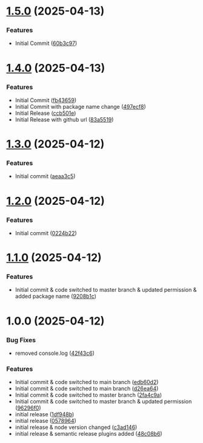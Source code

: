 # [1.5.0](https://github.com/saradab-mindfire/data-table/compare/v1.4.0...v1.5.0) (2025-04-13)


### Features

* Initial Commit ([60b3c97](https://github.com/saradab-mindfire/data-table/commit/60b3c97e9e3c3dba27de38fdf1c3d681ba0854b8))

# [1.4.0](https://github.com/saradab-mindfire/data-table/compare/v1.3.0...v1.4.0) (2025-04-13)


### Features

* Initial Commit ([fb43659](https://github.com/saradab-mindfire/data-table/commit/fb436598182a308ec3b91f4a1fdaa3eab1e6a451))
* Initial Commit with package name change ([497ecf8](https://github.com/saradab-mindfire/data-table/commit/497ecf8e7656ba92734e3ee4e7eb650d4ea62a5c))
* Initial Release ([ccb501e](https://github.com/saradab-mindfire/data-table/commit/ccb501e9e80ed5b5495e7dbf81991fae3a5b3693))
* Initial Release with github url ([83a5519](https://github.com/saradab-mindfire/data-table/commit/83a55194efd45a885484df710f5d24a6106d6f8c))

# [1.3.0](https://github.com/saradab-mindfire/sp-sortable-data-table/compare/v1.2.0...v1.3.0) (2025-04-12)


### Features

* Initial commit ([aeaa3c5](https://github.com/saradab-mindfire/sp-sortable-data-table/commit/aeaa3c5ce5e9b77318d6f36cb89e697a78cf81d1))

# [1.2.0](https://github.com/saradab-mindfire/sp-sortable-data-table/compare/v1.1.0...v1.2.0) (2025-04-12)


### Features

* Initial commit ([0224b22](https://github.com/saradab-mindfire/sp-sortable-data-table/commit/0224b22f2ed843c122c519909d07418d60d16366))

# [1.1.0](https://github.com/saradab-mindfire/sp-sortable-data-table/compare/v1.0.0...v1.1.0) (2025-04-12)


### Features

* Initial commit & code switched to master branch & updated permission & added package name ([9208b1c](https://github.com/saradab-mindfire/sp-sortable-data-table/commit/9208b1ca357456133f72c5a1a254dca4f6979e74))

# 1.0.0 (2025-04-12)


### Bug Fixes

* removed console.log ([42f43c6](https://github.com/saradab-mindfire/sp-sortable-data-table/commit/42f43c68cceec56c1b40f6f93e10931d5cab01d8))


### Features

* Initial commit & code switched to main branch ([edb60d2](https://github.com/saradab-mindfire/sp-sortable-data-table/commit/edb60d209d6189d8ed829e3fdd80fa47e5243936))
* Initial commit & code switched to main branch ([d26ea64](https://github.com/saradab-mindfire/sp-sortable-data-table/commit/d26ea649c22157f5709072c7798bc40d33f8efbb))
* Initial commit & code switched to master branch ([2fa4c9a](https://github.com/saradab-mindfire/sp-sortable-data-table/commit/2fa4c9ab734455a891b194b6f9f5a8f802d7ed55))
* Initial commit & code switched to master branch & updated permission ([96296f0](https://github.com/saradab-mindfire/sp-sortable-data-table/commit/96296f0cc3163c380e70632065c58396c82e93fa))
* initial release ([1df948b](https://github.com/saradab-mindfire/sp-sortable-data-table/commit/1df948b9a39d7ccbf5944f313c38fc2d8e0afff4))
* initial release ([0578964](https://github.com/saradab-mindfire/sp-sortable-data-table/commit/05789645127dac35698d373d48cf92b2ab53cde1))
* initial release & node version changed ([c3ad146](https://github.com/saradab-mindfire/sp-sortable-data-table/commit/c3ad1460e0ca069aaaf8023b9da87b22fb0fc6de))
* initial release & semantic release plugins added ([48c08b6](https://github.com/saradab-mindfire/sp-sortable-data-table/commit/48c08b664fe7686aa053e231ea9cfedf44808b5e))
